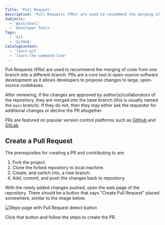 ```yaml
---
Title: 'Pull Request'
Description: 'Pull Requests (PRs) are used to recommend the merging of code from one branch into a different branch. PRs are a core tool in open-source software development as it allows developers to propose changes to large, open-source codebases. After reviewing, if the changes are approved by author(s)/collaborators of the repository, they are merged into the base branch (this is usually named the main branch). If they do not, then they may either ask the requester for additional changes or decline the PR altogether. PRs are featured on popular version control platforms such as GitHub and GitLab. The prerequisites for creating a PR and contributing to are: 1. Fork the project. 2. Clone the forked repository to local machine. 3. Create, and switch into, a new branch.'
Subjects:
  - 'Bash/Shell'
  - 'Developer Tools'
Tags:
  - 'Git'
  - 'GitHub'
CatalogContent:
  - 'learn-git'
  - 'learn-the-command-line'
---
```


Pull Requests (PRs) are used to recommend the merging of code from one branch into a different branch. PRs are a core tool in open-source software development as it allows developers to propose changes to large, open-source codebases.

After reviewing, if the changes are approved by author(s)/collaborators of the repository, they are merged into the base branch (this is usually named the `main` branch). If they do not, then they may either ask the requester for additional changes or decline the PR altogether.

PRs are featured on popular version control platforms such as [GitHub](https://github.com/) and [GitLab](https://about.gitlab.com/).

## Create a Pull Request

The prerequisites for creating a PR and contributing to are:

1. Fork the project.
2. Clone the forked repository to local machine.
3. Create, and switch into, a new branch.
4. Add, commit, and push the changes back to repository.

With the newly added changes pushed, open the web page of the repository. There should be a button that says "Create Pull Request" placed somewhere, similar to the image below.

![Repo page with Pull Request detect button](https://i.imgur.com/TsKCnyr.png)

Click that button and follow the steps to create the PR.
